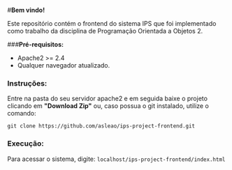 #**Bem vindo!** 

Este repositório contém o frontend do sistema IPS que foi implementado como trabalho da disciplina de Programação Orientada a Objetos 2. 

###**Pré-requisitos:**

* Apache2 >= 2.4
* Qualquer navegador atualizado.

### **Instruções:**

Entre na pasta do seu servidor apache2 e em seguida baixe o projeto clicando em **"Download Zip"** ou, caso possua o git instalado, utilize o comando:

`git clone https://github.com/asleao/ips-project-frontend.git`

### Execução:

Para acessar o sistema, digite:
`localhost/ips-project-frontend/index.html`
